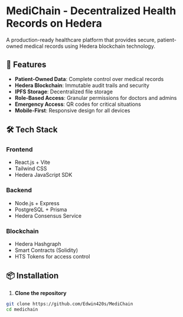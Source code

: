 # MediChain - Decentralized Health Records on Hedera

A production-ready healthcare platform that provides secure, patient-owned medical records using Hedera blockchain technology.

## 🚀 Features

- **Patient-Owned Data**: Complete control over medical records
- **Hedera Blockchain**: Immutable audit trails and security
- **IPFS Storage**: Decentralized file storage
- **Role-Based Access**: Granular permissions for doctors and admins
- **Emergency Access**: QR codes for critical situations
- **Mobile-First**: Responsive design for all devices

## 🛠 Tech Stack

### Frontend
- React.js + Vite
- Tailwind CSS
- Hedera JavaScript SDK

### Backend
- Node.js + Express
- PostgreSQL + Prisma
- Hedera Consensus Service

### Blockchain
- Hedera Hashgraph
- Smart Contracts (Solidity)
- HTS Tokens for access control

## 📦 Installation

1. **Clone the repository**
```bash
git clone https://github.com/Edwin420s/MediChain
cd medichain